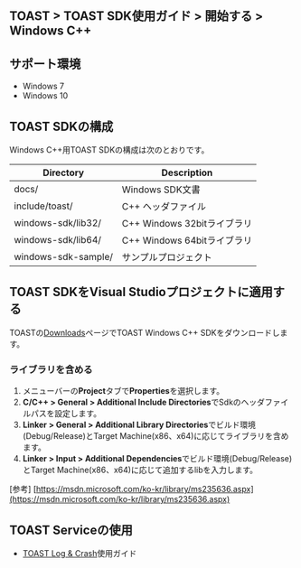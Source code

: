 ## TOAST > TOAST SDK使用ガイド > 開始する > Windows C++

## サポート環境

* Windows 7
* Windows 10

## TOAST SDKの構成

Windows C++用TOAST SDKの構成は次のとおりです。

| Directory | Description |
|---|---|
| docs/ | Windows SDK文書 |
| include/toast/ | C++ ヘッダファイル |
| windows-sdk/lib32/ | C++ Windows 32bitライブラリ |
| windows-sdk/lib64/ | C++ Windows 64bitライブラリ |
| windows-sdk-sample/ | サンプルプロジェクト |

## TOAST SDKをVisual Studioプロジェクトに適用する

TOASTの[Downloads](../../../Download/#toast-sdk)ページでTOAST Windows C++ SDKをダウンロードします。

### ライブラリを含める

1. メニューバーの**Project**タブで**Properties**を選択します。
2. **C/C++ > General > Additional Include Directories**でSdkのヘッダファイルパスを設定します。
3. **Linker > General > Additional Library Directories**でビルド環境(Debug/Release)とTarget Machine(x86、x64)に応じてライブラリを含めます。
4. **Linker > Input > Additional Dependencies**でビルド環境(Debug/Release)とTarget Machine(x86、x64)に応じて追加するlibを入力します。

[参考] [https://msdn.microsoft.com/ko-kr/library/ms235636.aspx](https://msdn.microsoft.com/ko-kr/library/ms235636.aspx)

## TOAST Serviceの使用

* [TOAST Log & Crash](./log-collector-windows)使用ガイド
